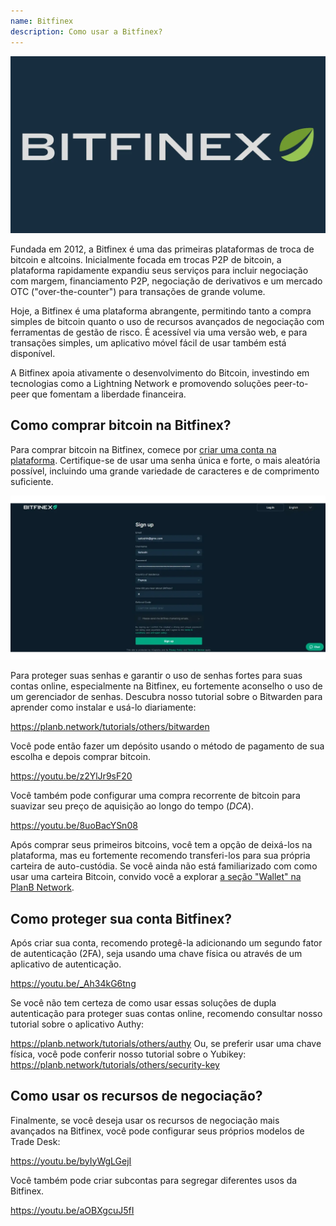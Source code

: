 ```yaml
---
name: Bitfinex
description: Como usar a Bitfinex?
---
```

![cover](assets/cover.webp)

Fundada em 2012, a Bitfinex é uma das primeiras plataformas de troca de bitcoin e altcoins. Inicialmente focada em trocas P2P de bitcoin, a plataforma rapidamente expandiu seus serviços para incluir negociação com margem, financiamento P2P, negociação de derivativos e um mercado OTC ("over-the-counter") para transações de grande volume.

Hoje, a Bitfinex é uma plataforma abrangente, permitindo tanto a compra simples de bitcoin quanto o uso de recursos avançados de negociação com ferramentas de gestão de risco. É acessível via uma versão web, e para transações simples, um aplicativo móvel fácil de usar também está disponível.

A Bitfinex apoia ativamente o desenvolvimento do Bitcoin, investindo em tecnologias como a Lightning Network e promovendo soluções peer-to-peer que fomentam a liberdade financeira.

## Como comprar bitcoin na Bitfinex?

Para comprar bitcoin na Bitfinex, comece por [criar uma conta na plataforma](https://www.bitfinex.com/sign-up/). Certifique-se de usar uma senha única e forte, o mais aleatória possível, incluindo uma grande variedade de caracteres e de comprimento suficiente.

![BITFINEX](assets/notext/01.webp)

Para proteger suas senhas e garantir o uso de senhas fortes para suas contas online, especialmente na Bitfinex, eu fortemente aconselho o uso de um gerenciador de senhas. Descubra nosso tutorial sobre o Bitwarden para aprender como instalar e usá-lo diariamente:

https://planb.network/tutorials/others/bitwarden

Você pode então fazer um depósito usando o método de pagamento de sua escolha e depois comprar bitcoin.

https://youtu.be/z2YlJr9sF20

Você também pode configurar uma compra recorrente de bitcoin para suavizar seu preço de aquisição ao longo do tempo (*DCA*).

https://youtu.be/8uoBacYSn08

Após comprar seus primeiros bitcoins, você tem a opção de deixá-los na plataforma, mas eu fortemente recomendo transferi-los para sua própria carteira de auto-custódia. Se você ainda não está familiarizado com como usar uma carteira Bitcoin, convido você a explorar [a seção "Wallet" na PlanB Network](https://planb.network/tutorials/wallet).

## Como proteger sua conta Bitfinex?

Após criar sua conta, recomendo protegê-la adicionando um segundo fator de autenticação (2FA), seja usando uma chave física ou através de um aplicativo de autenticação.

https://youtu.be/_Ah34kG6tng

Se você não tem certeza de como usar essas soluções de dupla autenticação para proteger suas contas online, recomendo consultar nosso tutorial sobre o aplicativo Authy:

https://planb.network/tutorials/others/authy
Ou, se preferir usar uma chave física, você pode conferir nosso tutorial sobre o Yubikey:
https://planb.network/tutorials/others/security-key

## Como usar os recursos de negociação?

Finalmente, se você deseja usar os recursos de negociação mais avançados na Bitfinex, você pode configurar seus próprios modelos de Trade Desk:

https://youtu.be/byIyWgLGejI

Você também pode criar subcontas para segregar diferentes usos da Bitfinex.

https://youtu.be/aOBXgcuJ5fI